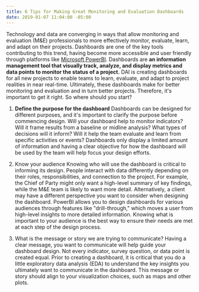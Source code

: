 ```yaml
---
title: 6 Tips for Making Great Monitoring and Evaluation Dashboards
date: 2019-01-07 11:04:00 -05:00
---
```


Technology and data are converging in ways that allow monitoring and evaluation (M&E) professionals to more effectively monitor, evaluate, learn, and adapt on their projects. Dashboards are one of the key tools contributing to this trend, having become more accessible and user friendly through platforms like [Microsoft PowerBI](https://powerbi.microsoft.com/en-us/get-started/?&OCID=AID719832_SEM_bHb24t0B&lnkd=Google_PowerBI_Brand&gclid=Cj0KCQjw08XeBRC0ARIsAP_gaQBWS9woBxKkiDNWqYJ1QffUY7fpDoUDQTRkOS4N15amKTJGVg8EmGMaAkDrEALw_wcB). Dashboards are **an information management tool that visually track, analyze, and display metrics and data points to monitor the status of a project.**  DAI is creating dashboards for all new projects to enable teams to learn, evaluate, and adapt to project realities in near real-time.  Ultimately, these dashboards make for better monitoring and evaluation and in turn better projects.  Therefore, it's important to get it right.  So where should you start?

1. **Define the purpose for the dashboard**
   Dashboards can be designed for different purposes, and it's important to clarify the purpose before commencing design.  Will your dashboard help to monitor indicators? Will it frame results from a baseline or midline analysis?  What types of decisions will it inform? Will it help the team evaluate and learn from specific activities or events?  Dashboards only display a limited amount of information and having a clear objective for how the dashboard will be used by the team will help focus your design efforts.

2. Know your audience
   Knowing who will use the dashboard is critical to informing its design.  People interact with data differently depending on their roles, responsibilities, and connection to the project.  For example, the Chief of Party might only want a high-level summary of key findings, while the M&E team is likely to want more detail.  Alternatively, a client may have a different perspective you want to consider when designing the dashboard.  PowerBI allows you to design dashboards for various audiences through features like "drill-through," which moves a user from high-level insights to more detailed information.  Knowing what is important to your audience is the best way to ensure their needs are met at each step of the design process.

3. What is the message or story we are trying to communicate?
   Having a clear message, you want to communicate will help guide your dashboard design.  Not every indicator, survey question, or data point is created equal.  Prior to creating a dashboard, it is critical that you do a little exploratory data analysis (EDA) to understand the key insights you ultimately want to communicate in the dashboard.  This message or story should align to your visualization choices, such as maps and other plots.
